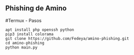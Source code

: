 ## Phishing de Amino

#Termux - Pasos

```
apt install php openssh python
pip3 install colorama
git clone https://github.com/Fedeya/amino-phishing.git
cd amino-phishing
python main.py
```